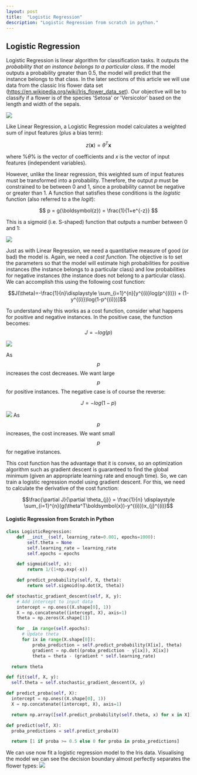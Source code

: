 ```yaml
---
layout: post
title:  "Logistic Regression"
description: "Logistic Regression from scratch in python."
---
```


## Logistic Regression
Logistic Regression is linear algorithm for classification tasks. It outputs the *probability that an instance belongs to a particular class*. If the model outputs a probability greater than 0.5, the model will predict that the instance belongs to that class. In the later sections of this article we will use data from the classic Iris flower data set (https://en.wikipedia.org/wiki/Iris_flower_data_set). Our objective will be to classify if a flower is of the species 'Setosa' or 'Versicolor' based on the length and width of the sepals.

![](images/setosa_versicolor.png)

Like Linear Regression, a Logistic Regression model calculates a weighted sum of input features (plus a bias term):

$$z(\boldsymbol{x}) = \theta^T\boldsymbol{x}$$

where %$\theta$% is the vector of coefficients and $x$ is the vector of input features (independent variables).

 However, unlike the linear regression, this weighted sum of input features must be transformed into a probability. Therefore, the output *p* must be constrained to be between 0 and 1, since a probability cannot be negative or greater than 1. A function that satisfies these conditions is the *logistic* function (also referred to a the *logit*):

 $$ p = g(\boldsymbol{z}) = \frac{1}{1+e^{-z}} $$

This is a sigmoid (i.e. S-shaped) function that outputs a number between 0 and 1:

![](images/logit.png)

Just as with Linear Regression, we need a quantitative measure of good (or bad) the model is. Again, we need a *cost function*. The objective is to set the parameters so that the model will estimate high probabilities for positive instances (the instance belongs to a particular class) and low probabilities for negative instances (the instance does not belong to a particular class). We can accomplish this using the following cost function:

$$J(\theta)=-\frac{1}{n}\displaystyle \sum_{i=1}^{n}[y^{(i)}log(p^{(i)}) + (1-y^{(i)})log(1-p^{(i)})]$$

To understand why this works as a cost function, consider what happens for positive and negative instances. In the positive case, the function becomes:
$$J=-log(p)$$

![](images/positive_instance_cost.png)

As $$p$$ increases the cost decreases. We want large $$p$$ for positive instances. The negative case is of course the reverse:

$$J=-log(1-p)$$

![](images/negative_instance_cost.png)
As $$p$$ increases, the cost increases. We want small $$p$$ for negative instances.

This cost function has the advantage that it is convex, so an optimization algorithm such as gradient descent is guaranteed to find the global minimum (given an appropriate learning rate and enough time). So, we can train a logistic regression model using gradient descent. For this, we need to calculate the derivative of the cost function:

$$\frac{\partial J}{\partial \theta_{j}} = \frac{1}{n} \displaystyle \sum_{i=1}^{n}(g(\theta^T\boldsymbol{x})-y^{(i)})x_{j}^{(i)}$$

#### Logistic Regression from Scratch in Python

```python
class LogisticRegression:
    def __init__(self, learning_rate=0.001, epochs=1000):
        self.theta = None
        self.learning_rate = learning_rate
        self.epochs = epochs

    def sigmoid(self, x):
        return 1/(1+np.exp(-x))

    def predict_probability(self, X, theta):
        return self.sigmoid(np.dot(X, theta))

def stochastic_gradient_descent(self, X, y):
    # Add intercept to input data
    intercept = np.ones((X.shape[0], 1))
    X = np.concatenate((intercept, X), axis=1)
    theta = np.zeros(X.shape[1])

    for _ in range(self.epochs):
      # Update theta
      for ix in range(X.shape[0]):
          proba_prediction = self.predict_probability(X[ix], theta)
          gradient = np.dot((proba_prediction - y[ix]), X[ix])
          theta = theta - (gradient * self.learning_rate)

  return theta

def fit(self, X, y):
  self.theta = self.stochastic_gradient_descent(X, y)

def predict_proba(self, X):
  intercept = np.ones((X.shape[0], 1))
  X = np.concatenate((intercept, X), axis=1)

  return np.array([self.predict_probability(self.theta, x) for x in X])

def predict(self, X):
  proba_predictions = self.predict_proba(X)

  return [1 if proba >= 0.5 else 0 for proba in proba_predictions]
```

We can use now fit a logistic regression model to the Iris data. Visualising the model we can see the decision boundary almost perfectly separates the flower types:
 ![](images/decision_boundary.png)
